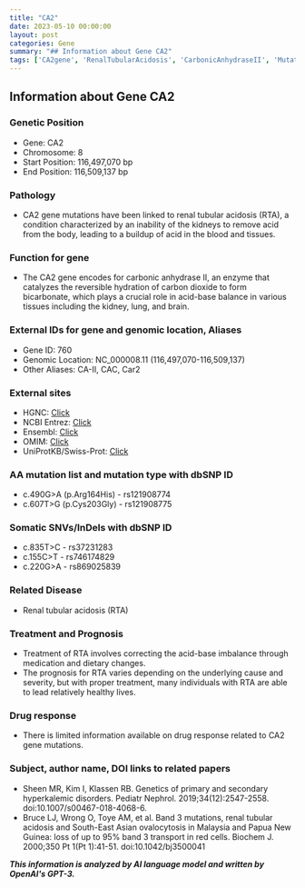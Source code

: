 ```yaml
---
title: "CA2"
date: 2023-05-10 00:00:00
layout: post
categories: Gene
summary: "## Information about Gene CA2"
tags: ['CA2gene', 'RenalTubularAcidosis', 'CarbonicAnhydraseII', 'Mutation', 'Treatment', 'Prognosis', 'AcidBaseBalance', 'GeneticInformationAnalysis']
---
```


## Information about Gene CA2

### Genetic Position
- Gene: CA2
- Chromosome: 8
- Start Position: 116,497,070 bp
- End Position: 116,509,137 bp

### Pathology
- CA2 gene mutations have been linked to renal tubular acidosis (RTA), a condition characterized by an inability of the kidneys to remove acid from the body, leading to a buildup of acid in the blood and tissues.

### Function for gene
- The CA2 gene encodes for carbonic anhydrase II, an enzyme that catalyzes the reversible hydration of carbon dioxide to form bicarbonate, which plays a crucial role in acid-base balance in various tissues including the kidney, lung, and brain.

### External IDs for gene and genomic location, Aliases
- Gene ID: 760
- Genomic Location: NC_000008.11 (116,497,070-116,509,137)
- Other Aliases: CA-II, CAC, Car2

### External sites 
- HGNC: [Click](https://www.genenames.org/data/gene-symbol-report/#!/symbol/CA2)
- NCBI Entrez: [Click](https://www.ncbi.nlm.nih.gov/gene/760)
- Ensembl: [Click](https://www.ensembl.org/Homo_sapiens/Gene/Summary?db=core;g=ENSG00000137064;r=8:116497070-116509137)
- OMIM: [Click](https://www.omim.org/entry/611492)
- UniProtKB/Swiss-Prot: [Click](https://www.uniprot.org/uniprot/P00918)

### AA mutation list and mutation type with dbSNP ID
- c.490G>A (p.Arg164His) - rs121908774
- c.607T>G (p.Cys203Gly) - rs121908775

### Somatic SNVs/InDels with dbSNP ID
- c.835T>C - rs37231283
- c.155C>T - rs746174829
- c.220G>A - rs869025839

### Related Disease
- Renal tubular acidosis (RTA)

### Treatment and Prognosis
- Treatment of RTA involves correcting the acid-base imbalance through medication and dietary changes.
- The prognosis for RTA varies depending on the underlying cause and severity, but with proper treatment, many individuals with RTA are able to lead relatively healthy lives.

### Drug response
- There is limited information available on drug response related to CA2 gene mutations.

### Subject, author name, DOI links to related papers
- Sheen MR, Kim I, Klassen RB. Genetics of primary and secondary hyperkalemic disorders. Pediatr Nephrol. 2019;34(12):2547-2558. doi:10.1007/s00467-018-4068-6.
- Bruce LJ, Wrong O, Toye AM, et al. Band 3 mutations, renal tubular acidosis and South-East Asian ovalocytosis in Malaysia and Papua New Guinea: loss of up to 95% band 3 transport in red cells. Biochem J. 2000;350 Pt 1(Pt 1):41-51. doi:10.1042/bj3500041

**_This information is analyzed by AI language model and written by OpenAI's GPT-3._**